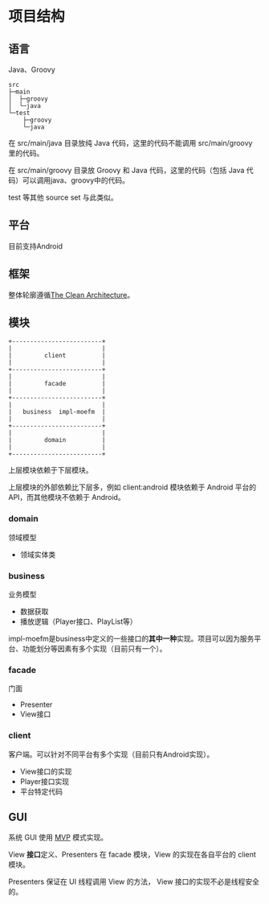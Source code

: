 # 项目结构

## 语言
Java、Groovy
```text
src
├─main
│  ├─groovy
│  └─java
└─test
    ├─groovy
    └─java
```
在 src/main/java 目录放纯 Java 代码，这里的代码不能调用 src/main/groovy 里的代码。

在 src/main/groovy 目录放 Groovy 和 Java 代码，这里的代码（包括 Java 代码）可以调用java、groovy中的代码。

test 等其他 source set 与此类似。

## 平台
目前支持Android

## 框架
整体轮廓遵循[The Clean Architecture](https://blog.8thlight.com/uncle-bob/2012/08/13/the-clean-architecture.html)。

## 模块
```text
+-------------------------+
|                         |
|         client          |
|                         |
+-------------------------+
|                         |
|         facade          |
|                         |
+-------------------------+
|                         |
|   business  impl-moefm  |
|                         |
+-------------------------+
|                         |
|         domain          |
|                         |
+-------------------------+
```
上层模块依赖于下层模块。

上层模块的外部依赖比下层多，例如 client:android 模块依赖于 Android 平台的 API，而其他模块不依赖于 Android。

### domain
领域模型
* 领域实体类

### business
业务模型
* 数据获取
* 播放逻辑（Player接口、PlayList等）

impl-moefm是business中定义的一些接口的**其中一种**实现。项目可以因为服务平台、功能划分等因素有多个实现（目前只有一个）。

### facade
门面
* Presenter
* View接口

### client
客户端。可以针对不同平台有多个实现（目前只有Android实现）。
* View接口的实现
* Player接口实现
* 平台特定代码

## GUI
系统 GUI 使用 [MVP](https://zh.wikipedia.org/wiki/Model_View_Presenter) 模式实现。

View **接口**定义、Presenters 在 facade 模块，View 的实现在各自平台的 client 模块。

Presenters 保证在 UI 线程调用 View 的方法， View 接口的实现不必是线程安全的。
